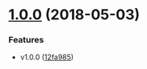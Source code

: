 <a name="1.0.0"></a>
# [1.0.0](https://github.com/ZHUZHIYUE/ANSH/compare/12fa985...v1.0.0) (2018-05-03)


### Features

* v1.0.0 ([12fa985](https://github.com/ZHUZHIYUE/ANSH/commit/12fa985))




